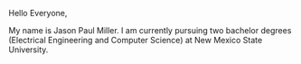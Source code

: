 Hello Everyone, 

My name is Jason Paul Miller. I am currently pursuing two bachelor degrees (Electrical Engineering and Computer Science) at New Mexico State University. 
